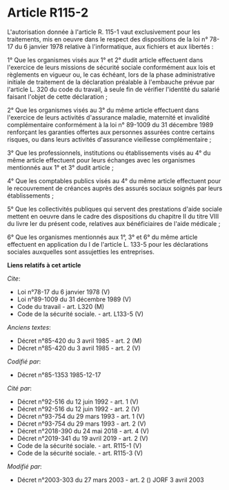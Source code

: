 # Article R115-2

L'autorisation donnée à l'article R. 115-1 vaut exclusivement pour les traitements, mis en oeuvre dans le respect des
dispositions de la loi n° 78-17 du 6 janvier 1978 relative à l'informatique, aux fichiers et aux libertés : 

1° Que les organismes visés aux 1° et 2° dudit article effectuent dans l'exercice de leurs missions de sécurité sociale
conformément aux lois et règlements en vigueur ou, le cas échéant, lors de la phase administrative initiale de traitement de
la déclaration préalable à l'embauche prévue par l'article L. 320 du code du travail, à seule fin de vérifier l'identité du
salarié faisant l'objet de cette déclaration ; 

2° Que les organismes visés au 3° du même article effectuent dans l'exercice de leurs activités d'assurance maladie,
maternité et invalidité complémentaire conformément à la loi n° 89-1009 du 31 décembre 1989 renforçant les garanties offertes
aux personnes assurées contre certains risques, ou dans leurs activités d'assurance vieillesse complémentaire ; 

3° Que les professionnels, institutions ou établissements visés au 4° du même article effectuent pour leurs échanges avec les
organismes mentionnés aux 1° et 3° dudit article ; 

4° Que les comptables publics visés au 4° du même article effectuent pour le recouvrement de créances auprès des assurés
sociaux soignés par leurs établissements ; 

5° Que les collectivités publiques qui servent des prestations d'aide sociale mettent en oeuvre dans le cadre des
dispositions du chapitre II du titre VIII du livre Ier du présent code, relatives aux bénéficiaires de l'aide médicale ; 

6° Que les organismes mentionnés aux 1°, 3° et 6° du même article effectuent en application du I de l'article L. 133-5 pour
les déclarations sociales auxquelles sont assujetties les entreprises.

**Liens relatifs à cet article**

_Cite_:

  - Loi n°78-17 du 6 janvier 1978 (V)
  - Loi n°89-1009 du 31 décembre 1989 (V)
  - Code du travail - art. L320 (M)
  - Code de la sécurité sociale. - art. L133-5 (V)

_Anciens textes_:

  - Décret n°85-420 du 3 avril 1985 - art. 2 (M)
  - Décret n°85-420 du 3 avril 1985 - art. 2 (V)

_Codifié par_:

  - Décret n°85-1353 1985-12-17

_Cité par_:

  - Décret n°92-516 du 12 juin 1992 - art. 1 (V)
  - Décret n°92-516 du 12 juin 1992 - art. 2 (V)
  - Décret n°93-754 du 29 mars 1993 - art. 1 (V)
  - Décret n°93-754 du 29 mars 1993 - art. 2 (V)
  - Décret n°2018-390 du 24 mai 2018 - art. 4 (V)
  - Décret n°2019-341 du 19 avril 2019 - art. 2 (V)
  - Code de la sécurité sociale. - art. R115-1 (V)
  - Code de la sécurité sociale. - art. R115-3 (V)

_Modifié par_:

  - Décret n°2003-303 du 27 mars 2003 - art. 2 () JORF 3 avril 2003
